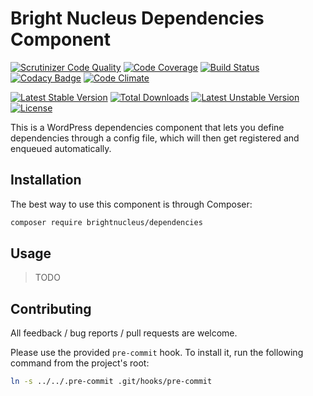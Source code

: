 # Bright Nucleus Dependencies Component

[![Scrutinizer Code Quality](https://scrutinizer-ci.com/g/brightnucleus/dependencies/badges/quality-score.png?b=master)](https://scrutinizer-ci.com/g/brightnucleus/dependencies/?branch=master)
[![Code Coverage](https://scrutinizer-ci.com/g/brightnucleus/dependencies/badges/coverage.png?b=master)](https://scrutinizer-ci.com/g/brightnucleus/dependencies/?branch=master)
[![Build Status](https://scrutinizer-ci.com/g/brightnucleus/dependencies/badges/build.png?b=master)](https://scrutinizer-ci.com/g/brightnucleus/dependencies/build-status/master)
[![Codacy Badge](https://api.codacy.com/project/badge/grade/1f3ad4eb15584dfba0408c9de094035f)](https://www.codacy.com/app/BrightNucleus/dependencies)
[![Code Climate](https://codeclimate.com/github/brightnucleus/dependencies/badges/gpa.svg)](https://codeclimate.com/github/brightnucleus/dependencies)

[![Latest Stable Version](https://poser.pugx.org/brightnucleus/dependencies/v/stable)](https://packagist.org/packages/brightnucleus/dependencies)
[![Total Downloads](https://poser.pugx.org/brightnucleus/dependencies/downloads)](https://packagist.org/packages/brightnucleus/dependencies)
[![Latest Unstable Version](https://poser.pugx.org/brightnucleus/dependencies/v/unstable)](https://packagist.org/packages/brightnucleus/dependencies)
[![License](https://poser.pugx.org/brightnucleus/dependencies/license)](https://packagist.org/packages/brightnucleus/dependencies)

This is a WordPress dependencies component that lets you define dependencies through a config file, which will then get registered and enqueued automatically.

## Installation

The best way to use this component is through Composer:

```BASH
composer require brightnucleus/dependencies
```

## Usage

> TODO

## Contributing

All feedback / bug reports / pull requests are welcome.

Please use the provided `pre-commit` hook. To install it, run the following command from the project's root:
```BASH
ln -s ../../.pre-commit .git/hooks/pre-commit
```
